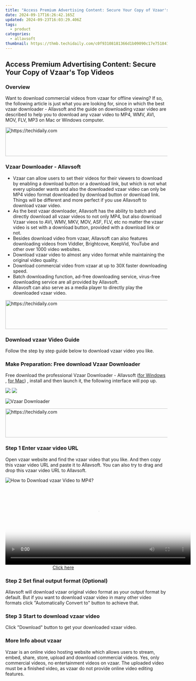 ```yaml
---
title: "Access Premium Advertising Content: Secure Your Copy of Vzaar's Top Videos"
date: 2024-09-17T16:26:42.165Z
updated: 2024-09-23T16:03:29.406Z
tags:
  - product
categories:
  - allavsoft
thumbnail: https://thmb.techidaily.com/c0f93108181366d1b09090c17e7518417597848beec02f800a980d5086b0f997.jpg
---
```


## Access Premium Advertising Content: Secure Your Copy of Vzaar's Top Videos

### Overview

Want to download commercial videos from vzaar for offline viewing? If so, the following article is just what you are looking for, since in which the best vzaar downloader - Allavsoft and the guide on downloading vzaar video are described to help you to download any vzaar video to MP4, WMV, AVI, MOV, FLV, MP3 on Mac or Windows computer.

<!-- affiliate ads begin -->
<a href="https://jalbum-affiliate-program.sjv.io/c/5597632/1838960/17916" target="_top" id="1838960">
  <img src="//a.impactradius-go.com/display-ad/17916-1838960" border="0" alt="https://techidaily.com" width="728" height="90"/>
</a>
<img height="0" width="0" src="https://jalbum-affiliate-program.sjv.io/i/5597632/1838960/17916" style="position:absolute;visibility:hidden;" border="0" />
<!-- affiliate ads end -->

### Vzaar Downloader - Allavsoft

* Vzaar can allow users to set their videos for their viewers to download by enabling a download button or a download link, but which is not what every uploader wants and also the downloaded vzaar video can only be MP4 video format downloaded by download button or download link. Things will be different and more perfect if you use Allavsoft to download vzaar video.
* As the best vzaar downloader, Allavsoft has the ability to batch and directly download all vzaar videos to not only MP4, but also download Vzaar vieos to AVI, WMV, MKV, MOV, ASF, FLV, etc no matter the vzaar video is set with a download button, provided with a download link or not.
* Besides download video from vzaar, Allavsoft can also features downloading videos from Viddler, Brightcove, KeepVid, YouTube and other over 1000 video websites.
* Download vzaar video to almost any video format while maintaining the original video quality.
* Download commercial video from vzaar at up to 30X faster downloading speed.
* Batch downloading function, ad-free downloading service, virus-free downloading service are all provided by Allavsoft.
* Allavosft can also serve as a media player to directly play the downloaded vzaar video.

<!-- affiliate ads begin -->
<a href="https://ephamedtechinc.pxf.io/c/5597632/2137204/26400" target="_top" id="2137204">
  <img src="//a.impactradius-go.com/display-ad/26400-2137204" border="0" alt="https://techidaily.com" width="728" height="90"/>
</a>
<img height="0" width="0" src="https://ephamedtechinc.pxf.io/i/5597632/2137204/26400" style="position:absolute;visibility:hidden;" border="0" />
<!-- affiliate ads end -->

### Download vzaar Video Guide

Follow the step by step guide below to download vzaar video you like.

### Make Preparation: Free download Vzaar Downloader

Free download the professional Vzaar Downloader - Allavsoft ([for Windows](https://tools.techidaily.com/allavsoft/products/) , [for Mac](https://tools.techidaily.com/allavsoft/products/)) , install and then launch it, the following interface will pop up.

[![](https://www.allavsoft.com/how-to/../images/how-to/free-download-win.jpg)](https://tools.techidaily.com/allavsoft/products/) [![](https://www.allavsoft.com/how-to/../images/how-to/free-download-mac.jpg)](https://tools.techidaily.com/allavsoft/products/)

![Vzaar Downloader](https://www.allavsoft.com/how-to/../images/allavsoft/screen-shot-600.jpg)

<!-- affiliate ads begin -->
<a href="https://appsumo.8odi.net/c/5597632/2123739/7443" target="_top" id="2123739">
  <img src="//a.impactradius-go.com/display-ad/7443-2123739" border="0" alt="https://techidaily.com" width="728" height="90"/>
</a>
<img height="0" width="0" src="https://appsumo.8odi.net/i/5597632/2123739/7443" style="position:absolute;visibility:hidden;" border="0" />
<!-- affiliate ads end -->

### Step 1 Enter vzaar video URL

Open vzaar website and find the vzaar video that you like. And then copy this vzaar video URL and paste it to Allavsoft. You can also try to drag and drop this vzaar video URL to Allavsoft.

![How to Download vzaar Video to MP4?](https://www.allavsoft.com/how-to/../images/how-to/download-rtmp-video/download-rtmp-video.jpg)

<!-- affiliate ads begin -->
<span id="1983552">
					<video width="576" height="240" style="cursor:pointer"
           poster="//a.impactradius-go.com/display-clicktoplayimage/1983552.png"
           onclick="if(!this.playClicked){this.play();this.setAttribute('controls',true);this.playClicked=true;}">
	   <source src="//a.impactradius-go.com/display-ad/22993-1983552">
	   <img src="//a.impactradius-go.com/display-clicktoplayimage/1983552.png" style="border: none; height: 100%; width: 100%; object-fit: contain">
	</video>
	<div style="width:360px;text-align:center"><a href="javascript:window.open(decodeURIComponent('https%3A%2F%2Fhomestyler.sjv.io%2Fc%2F5597632%2F1983552%2F22993'), '_blank');void(0);">Click here</a></div>
</span>
<img height="0" width="0" src="https://imp.pxf.io/i/5597632/1983552/22993" style="position:absolute;visibility:hidden;" border="0" />
<!-- affiliate ads end -->

### Step 2 Set final output format (Optional)

Allavsoft will download vzaar original video format as your output format by default. But if you want to download vzaar video in many other video formats click "Automatically Convert to" button to achieve that.

### Step 3 Start to download vzaar video

Click "Download" button to get your downloaded vzaar video.

### More Info about vzaar

Vzaar is an online video hosting website which allows users to stream, embed, share, store, upload and download commercial videos. Yes, only commercial videos, no entertainment videos on vzaar. The uploaded video must be a finished video, as vzaar do not provide online video editing features.

<ins class="adsbygoogle"
     style="display:block"
     data-ad-format="autorelaxed"
     data-ad-client="ca-pub-7571918770474297"
     data-ad-slot="1223367746"></ins>

<ins class="adsbygoogle"
     style="display:block"
     data-ad-client="ca-pub-7571918770474297"
     data-ad-slot="8358498916"
     data-ad-format="auto"
     data-full-width-responsive="true"></ins>



